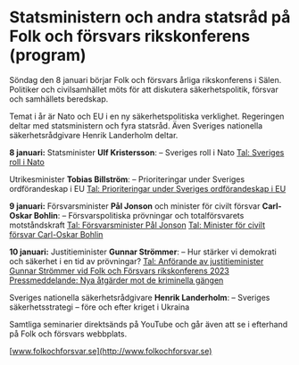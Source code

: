 # Statsministern och andra statsråd på Folk och försvars rikskonferens (program)

Söndag den 8 januari börjar Folk och försvars årliga rikskonferens i Sälen. Politiker och civilsamhället möts för att diskutera säkerhetspolitik, försvar och samhällets beredskap.

Temat i år är Nato och EU i en ny säkerhetspolitiska verklighet. Regeringen deltar med statsministern och fyra statsråd. Även Sveriges nationella säkerhetsrådgivare Henrik Landerholm deltar.

**8 januari:**
Statsminister **Ulf Kristersson**:
– Sveriges roll i Nato
[Tal: Sveriges roll i Nato](/tal/2023/01/sveriges-roll-i-nato/)

Utrikesminister **Tobias Billström**:
– Prioriteringar under Sveriges ordförandeskap i EU
[Tal: Prioriteringar under Sveriges ordförandeskap i EU](/tal/2023/01/utrikesministerns-tal-vid-folk-och-forsvars-rikskonferens-2023-prioriteringar-under-sveriges-ordforandeskap-i-eu/)

**9 januari:**
Försvarsminister **Pål Jonson** och
minister för civilt försvar **Carl-Oskar Bohlin**:
– Försvarspolitiska prövningar och totalförsvarets motståndskraft
[Tal: Försvarsminister Pål Jonson](/tal/2023/01/tal-av-forsvarsminister-pal-jonson-vid-folk-och-forsvars-rikskonferens-2023/ "Tal av försvarsminister Pål Jonson vid Folk och Försvars rikskonferens 2023")
[Tal: Minister för civilt försvar Carl-Oskar Bohlin](/tal/2023/01/tal-av-minister-for-civilt-forsvar-carl-oskar-bohlin-vid-folk-och-forsvars-rikskonferens-2023/ "Tal av minister för civilt försvar Carl-Oskar Bohlin vid Folk och Försvars rikskonferens 2023")

**10 januari:**
Justitieminister **Gunnar Strömmer**:
– Hur stärker vi demokrati och säkerhet i en tid av prövningar?
[Tal: Anförande av justitieminister Gunnar Strömmer vid Folk och Försvars rikskonferens 2023](/tal/2023/01/anforande-av-justitieminister-gunnar-strommer-vid-folk-och-forsvars-rikskonferens-2023/)
[Pressmeddelande: Nya åtgärder mot de kriminella gängen](/pressmeddelanden/2023/01/nya-atgarder-mot-de-kriminella-gangen/)

Sveriges nationella säkerhetsrådgivare **Henrik Landerholm**:
– Sveriges säkerhetsstrategi – före och efter kriget i Ukraina

Samtliga seminarier direktsänds på YouTube och går även att se i efterhand på Folk och försvars webbplats.

[www.folkochforsvar.se](http://www.folkochforsvar.se)
